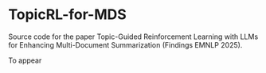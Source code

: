 # TopicRL-for-MDS
Source code for the paper Topic-Guided Reinforcement Learning with LLMs for Enhancing Multi-Document Summarization (Findings EMNLP 2025).

To appear
